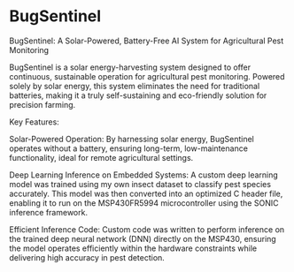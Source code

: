 # BugSentinel
BugSentinel: A Solar-Powered, Battery-Free AI System for Agricultural Pest Monitoring

BugSentinel is a solar energy-harvesting system designed to offer continuous, sustainable operation for agricultural pest monitoring. Powered solely by solar energy, this system eliminates the need for traditional batteries, making it a truly self-sustaining and eco-friendly solution for precision farming.

Key Features:

Solar-Powered Operation: By harnessing solar energy, BugSentinel operates without a battery, ensuring long-term, low-maintenance functionality, ideal for remote agricultural settings.

Deep Learning Inference on Embedded Systems: A custom deep learning model was trained using my own insect dataset to classify pest species accurately. This model was then converted into an optimized C header file, enabling it to run on the MSP430FR5994 microcontroller using the SONIC inference framework.

Efficient Inference Code: Custom code was written to perform inference on the trained deep neural network (DNN) directly on the MSP430, ensuring the model operates efficiently within the hardware constraints while delivering high accuracy in pest detection.
